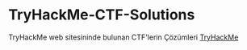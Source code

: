 # TryHackMe-CTF-Solutions
TryHackMe web sitesininde bulunan CTF'lerin Çözümleri
[TryHackMe](https://tryhackme.com/)
